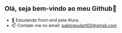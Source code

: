 ## Olá, seja bem-vindo ao meu Github👋

- 🌱 Estudando front-end pela Alura.
- 📫 Contate-me no email: pablogoulart02@gmail.com
